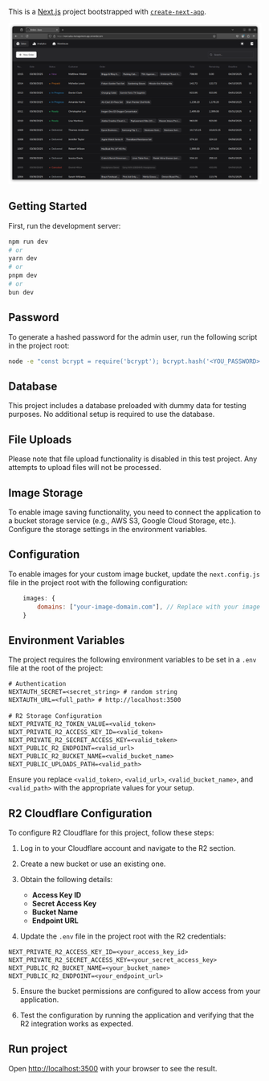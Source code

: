 This is a [Next.js](https://nextjs.org) project bootstrapped with [`create-next-app`](https://nextjs.org/docs/app/api-reference/cli/create-next-app).

![screenshot](https://github.com/helixedra/next-sales-management-app/blob/main/screenshot.png?raw=true)


## Getting Started

First, run the development server:

```bash
npm run dev
# or
yarn dev
# or
pnpm dev
# or
bun dev
```

## Password

To generate a hashed password for the admin user, run the following script in the project root:

```bash
node -e "const bcrypt = require('bcrypt'); bcrypt.hash('<YOU_PASSWORD>', 10).then(hash => console.log(hash));"
```

## Database

This project includes a database preloaded with dummy data for testing purposes. No additional setup is required to use the database.

## File Uploads

Please note that file upload functionality is disabled in this test project. Any attempts to upload files will not be processed.

## Image Storage

To enable image saving functionality, you need to connect the application to a bucket storage service (e.g., AWS S3, Google Cloud Storage, etc.). Configure the storage settings in the environment variables.

## Configuration

To enable images for your custom image bucket, update the `next.config.js` file in the project root with the following configuration:

```javascript
    images: {
        domains: ["your-image-domain.com"], // Replace with your image domain
    }
```

## Environment Variables

The project requires the following environment variables to be set in a `.env` file at the root of the project:

```env
# Authentication
NEXTAUTH_SECRET=<secret_string> # random string
NEXTAUTH_URL=<full_path> # http://localhost:3500

# R2 Storage Configuration
NEXT_PRIVATE_R2_TOKEN_VALUE=<valid_token>
NEXT_PRIVATE_R2_ACCESS_KEY_ID=<valid_token>
NEXT_PRIVATE_R2_SECRET_ACCESS_KEY=<valid_token>
NEXT_PUBLIC_R2_ENDPOINT=<valid_url>
NEXT_PUBLIC_R2_BUCKET_NAME=<valid_bucket_name>
NEXT_PUBLIC_UPLOADS_PATH=<valid_path>
```

Ensure you replace `<valid_token>`, `<valid_url>`, `<valid_bucket_name>`, and `<valid_path>` with the appropriate values for your setup.

## R2 Cloudflare Configuration

To configure R2 Cloudflare for this project, follow these steps:

1. Log in to your Cloudflare account and navigate to the R2 section.
2. Create a new bucket or use an existing one.
3. Obtain the following details:

   - **Access Key ID**
   - **Secret Access Key**
   - **Bucket Name**
   - **Endpoint URL**

4. Update the `.env` file in the project root with the R2 credentials:

```env
NEXT_PRIVATE_R2_ACCESS_KEY_ID=<your_access_key_id>
NEXT_PRIVATE_R2_SECRET_ACCESS_KEY=<your_secret_access_key>
NEXT_PUBLIC_R2_BUCKET_NAME=<your_bucket_name>
NEXT_PUBLIC_R2_ENDPOINT=<your_endpoint_url>
```

5. Ensure the bucket permissions are configured to allow access from your application.

6. Test the configuration by running the application and verifying that the R2 integration works as expected.

## Run project

Open [http://localhost:3500](http://localhost:3500) with your browser to see the result.
